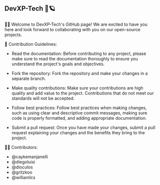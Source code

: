 ## DevXP-Tech 🚀🪐
### 

🙋‍♂️ Welcome to DevXP-Tech's GitHub page! We are excited to have you here and look forward to collaborating with you on our open-source projects.



🌈 Contribution Guidelines:

- Read the documentation: Before contributing to any project, please make sure to read the documentation thoroughly to ensure you understand the project's goals and objectives.

- Fork the repository: Fork the repository and make your changes in a separate branch.

- Make quality contributions: Make sure your contributions are high quality and add value to the project. Contributions that do not meet our standards will not be accepted.

- Follow best practices: Follow best practices when making changes, such as using clear and descriptive commit messages, making sure code is properly formatted, and adding appropriate documentation.

- Submit a pull request: Once you have made your changes, submit a pull request explaining your changes and the benefits they bring to the project.

👩‍🚀 Contributors:

- @caykemanjanelli	
- @diegoluisi	
- @dioculos	
- @gritzkoo	
- @williamlcs

<!--

**Here are some ideas to get you started:**

🙋‍♂️ Welcome to DevXP-Tech, a leading technology company dedicated to testing and refining cutting-edge tools for businesses and individuals alike. Our team of skilled professionals is committed to staying at the forefront of the tech industry, constantly exploring new ways to automate processes, streamline workflows, and create solutions that save time and money. With a strong focus on innovation, DevXP-Tech is the go-to destination for those seeking top-of-the-line testing and automation tools that meet the highest standards of performance and reliability.

🌈 Contribution guidelines - how can the community get involved?
👩‍💻 Useful resources - where can the community find your docs? Is there anything else the community should know?
🍿 Fun facts - what does your team eat for breakfast?
🧙 Remember, you can do mighty things with the power of [Markdown](https://docs.github.com/github/writing-on-github/getting-started-with-writing-and-formatting-on-github/basic-writing-and-formatting-syntax)
-->
